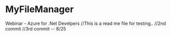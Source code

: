 # MyFileManager
Webinar - Azure for .Net Develpers
//This is a read me file for testing..
//2nd commit
//3rd commit -- 8/25
